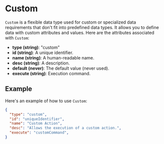 # Custom

`Custom` is a flexible data type used for custom or specialized data requirements that don't fit into predefined data types. It allows you to define data with custom attributes and values. Here are the attributes associated with `Custom`:

- **type (string)**: "custom"
- **id (string)**: A unique identifier.
- **name (string)**: A human-readable name.
- **desc (string)**: A description.
- **default (never)**: The default value (never used).
- **execute (string)**: Execution command.

## Example

Here's an example of how to use `Custom`:

```json
{
  "type": "custom",
  "id": "uniqueIdentifier",
  "name": "Custom Action",
  "desc": "Allows the execution of a custom action.",
  "execute": "customCommand",
}
